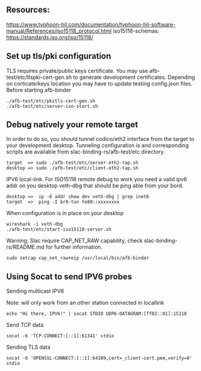 ## Resources:

https://www.typhoon-hil.com/documentation/typhoon-hil-software-manual/References/iso15118_protocol.html
iso15118-schemas: https://standards.iso.org/iso/15118/

## Set up tls/pki configuration

TLS requires private/public keys certificate. You may use afb-test/etc/tlspki-cert-gen.sh to generate
development certificates. Depending on corticate/keys location you may have to update testing config.json
files. Before starting afb-binder

```
./afb-test/etc/pkitls-cert-gen.sh
./afb-test/etc/server-iso-start.sh
```

## Debug natively your remote target

In order to do so, you should tunnel codico/eth2 interface from the target
to your development desktop. Tunneling configuration is and corresponding
scripts are available from slac-binding-rs/afb-test/etc directory.

```
target  => sudo ./afb-test/etc/server-eth2-tap.sh
desktop => sudo ./afb-test/etc/client-eth2-tap.sh
```

IPV6 local-link. For ISO15118 remote debug to work you need a valid ipv6 addr
on you desktop veth-dbg that should be ping able from your bord.
```
desktop =>  ip -6 addr show dev veth-dbg | grep inet6
target  =>  ping -I br0-tun fe80::xxxxxxxx
```


When configuration is in place on your desktop
```
wireshark -i veth-dbg
./afb-test/etc/start-iso15118-server.sh
```

Warning: Slac require CAP_NET_RAW capability, check slac-binding-rs/README.md
for further information.
```
sudo setcap cap_net_raw+eip /usr/local/bin/afb-binder
```
## Using Socat to send IPV6 probes

Sending multicast IPV6

Note: will only work from an other station connected in locallink
```
echo "Hi there, IPV6!" | socat STDIO UDP6-DATAGRAM:[ff02::01]:15118
```

Send TCP data
```
socat -6 'TCP-CONNECT:[::1]:61341' stdio
```

Sending TLS data
```
socat -6 'OPENSSL-CONNECT:[::1]:64109,cert=_client-cert.pem,verify=0' stdio
```


